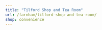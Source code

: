 ```yaml
---
title: "Tilford Shop and Tea Room"
url: /farnham/tilford-shop-and-tea-room/
shop: convenience
---
```

